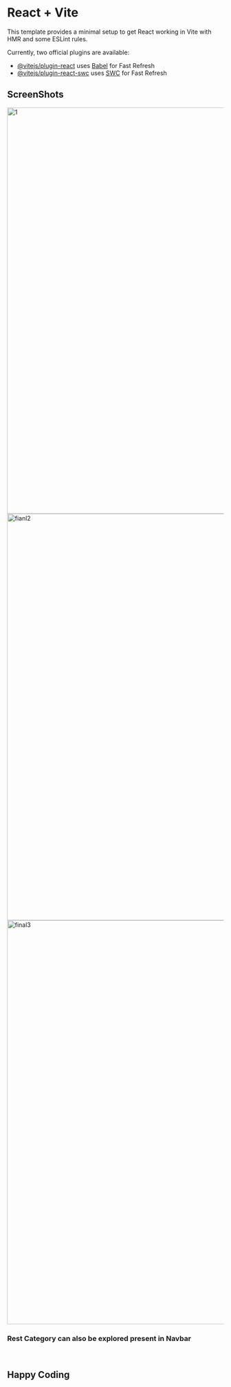 # React + Vite

This template provides a minimal setup to get React working in Vite with HMR and some ESLint rules.

Currently, two official plugins are available:


- [@vitejs/plugin-react](https://github.com/vitejs/vite-plugin-react/blob/main/packages/plugin-react/README.md) uses [Babel](https://babeljs.io/) for Fast Refresh
- [@vitejs/plugin-react-swc](https://github.com/vitejs/vite-plugin-react-swc) uses [SWC](https://swc.rs/) for Fast Refresh

<h2>ScreenShots</h2>
<img width="945" alt="1" src="https://github.com/Akshat162001/NewApp/assets/112319520/2ae34f8e-3537-4bf0-b010-6661fd283381"><br>
<img width="946" alt="fianl2" src="https://github.com/Akshat162001/NewApp/assets/112319520/d4f0f082-00c5-4593-a397-56194d26e049"><br>
<img width="940" alt="final3" src="https://github.com/Akshat162001/NewApp/assets/112319520/3e292308-a700-414a-a388-346496dffb3c">
<br>
 
<h3>Rest Category can also be explored present in Navbar</h3><br>

<h2>Happy Coding </h2>
